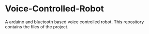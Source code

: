 # Voice-Controlled-Robot
A arduino and bluetooth based voice controlled robot.
This repository contains the files of the project.
